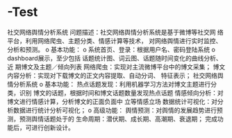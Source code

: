 # -Test
社交网络舆情分析系统
问题描述：社交网络舆情分析系统是基于微博等社交网
络平台，利用网络爬虫、主题分类、情感计算等技术，
对网络舆情进行实时监控、分析和预测。
o 基本功能：
o 系统首页、登录：根据用户名、密码登陆系统
o dashboard展示，至少包括
 话题统计图、词云图、话题随时间变化的曲线分析、近
期博文及主题／倾向列表
 网络爬虫：实现对主流微博平台中的博文采集；
 博文内容分析：实现对下载博文的正文内容提取、自动分词、
特征表示；
社交网络舆情分析系统
o 基本功能：
热点话题发现：利用机器学习方法对博文主题进行分类，识别
博文的话题，根据时间和博文话题数量发现热点话题
 情感倾向分析：对博文进行情感计算，分析博文的正面负面中
立等情感立场
 数据统计可视化：对分析数据进行统计分析可视化；
o 高级功能：
 舆情预测：对舆情的发展趋势进行预测，预测舆情话题处于的
生命周期：潜伏期、成长期、高潮期、衰退期；
 完成功能后，可进行创新设计。
